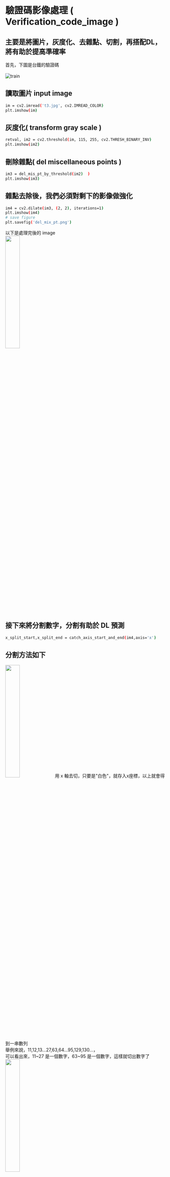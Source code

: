 # 驗證碼影像處理 ( Verification_code_image )

## 主要是將圖片，灰度化、去雜點、切割，再搭配DL，將有助於提高準確率

首先，下圖是台鐵的驗證碼<br><br>
 ![train](https://github.com/f496328mm/Verification_code_image/blob/master/t3.jpg)

## 讀取圖片 input image <br>
```sh
im = cv2.imread('t3.jpg', cv2.IMREAD_COLOR)
plt.imshow(im)
```

## 灰度化( transform gray scale )<br>
```sh
retval, im2 = cv2.threshold(im, 115, 255, cv2.THRESH_BINARY_INV)
plt.imshow(im2)
```
## 刪除雜點( del miscellaneous points ) <br>
```sh
im3 = del_mis_pt_by_threshold(im2)  )
plt.imshow(im3)
```
## 雜點去除後，我們必須對剩下的影像做強化<br>
```sh
im4 = cv2.dilate(im3, (2, 2), iterations=1)
plt.imshow(im4)
# save figure
plt.savefig('del_mix_pt.png')
```
 以下是處理完後的 image<br>
<img src="https://github.com/f496328mm/Verification_code_image/blob/master/del_mix_pt.png" width="30%" height="30%">

## 接下來將分割數字，分割有助於 DL 預測 <br>
```sh
x_split_start,x_split_end = catch_axis_start_and_end(im4,axis='x')
```
## 分割方法如下<br>
<img src="https://github.com/f496328mm/Verification_code_image/blob/master/del_mix_pt.png" width="30%" height="30%">
用 x 軸去切，只要是"白色"，就存入x座標，以上就會得到一串數列<br>
舉例來說，11,12,13...27,63,64...95,129,130...，<br>
可以看出來，11~27 是一個數字，63~95 是一個數字，這樣就切出數字了<br>

<img src="https://github.com/f496328mm/Verification_code_image/blob/master/tem.png" width="30%" height="30%">

如上圖之後， y 軸的切法也一樣

## 分割完後的圖片<br>
```sh
img1 = my_plt_fun(x_split_start,x_split_end,0)
plt.imshow(img1)
```
<img src="https://github.com/f496328mm/Verification_code_image/blob/master/split_image_0.png" width="30%" height="30%">
<img src="https://github.com/f496328mm/Verification_code_image/blob/master/split_image_1.png" width="30%" height="30%">
<img src="https://github.com/f496328mm/Verification_code_image/blob/master/split_image_2.png" width="30%" height="30%">
<img src="https://github.com/f496328mm/Verification_code_image/blob/master/split_image_3.png" width="30%" height="30%">
<img src="https://github.com/f496328mm/Verification_code_image/blob/master/split_image_4.png" width="30%" height="30%">

## 儲存<br>
```sh
for i in range(len(x_split_start)):
    my_plt_fun(x_split_start,x_split_end,i)
```


